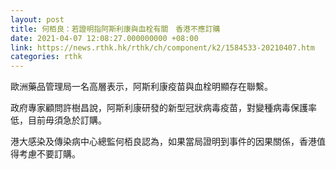 ```yaml
---
layout: post
title: 何栢良：若證明指阿斯利康與血栓有關　香港不應訂購
date: 2021-04-07 12:08:27.000000000 +08:00
link: https://news.rthk.hk/rthk/ch/component/k2/1584533-20210407.htm
categories: rthk
---
```


歐洲藥品管理局一名高層表示，阿斯利康疫苗與血栓明顯存在聯繫。

政府專家顧問許樹昌說，阿斯利康研發的新型冠狀病毒疫苗，對變種病毒保護率低，目前毋須急於訂購。

港大感染及傳染病中心總監何栢良認為，如果當局證明到事件的因果關係，香港值得考慮不要訂購。
